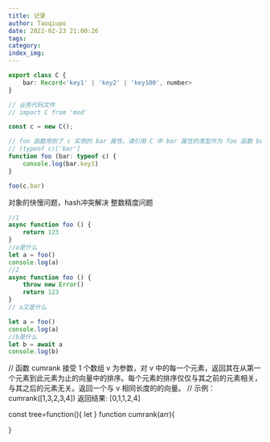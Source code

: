 ```yaml
---
title: 记录
author: Taoqiupo
date: 2022-02-23 21:00:26
tags:
category:
index_img:
---
```

```typescript
export class C {
    bar: Record<'key1' | 'key2' | 'key100', number>
}

// 业务代码文件
// import C from 'mod'

const c = new C();

// foo 函数用到了 c 实例的 bar 属性，请引用 C 中 bar 属性的类型作为 foo 函数 bar 参数的类型
// (typeof c)['bar']
function foo (bar: typeof c) {
    console.log(bar.key1)
}

foo(c.bar)
```

对象的快慢问题，hash冲突解决
整数精度问题
```javascript
//1
async function foo () {
    return 123
}
//a是什么
let a = foo()
console.log(a)
//2
async function foo () {
    throw new Error()
    return 123
}
// a又是什么

let a = foo()
console.log(a)
//b是什么
let b = await a
console.log(b)
```
// 函数 cumrank 接受 1 个数组 v 为参数，对 v 中的每一个元素，返回其在从第一个元素到此元素为止的向量中的排序。每个元素的排序仅仅与其之前的元素相关，与其之后的元素无关。返回一个与 v 相同长度的的向量。
// 示例：cumrank([1,3,2,3,4]) 返回结果: [0,1,1,2,4]

const tree=function(){
    let
}
function cumrank(arr){
    
}